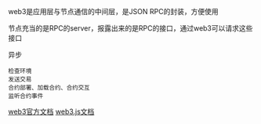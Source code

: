 web3是应用层与节点通信的中间层，是JSON RPC的封装，方便使用

节点充当的是RPC的server，报露出来的是RPC的接口，通过web3可以请求这些接口

异步
```
检查环境
发送交易
合约部署、加载合约、合约交互
监听合约事件
```
[web3官方文档](https://github.com/ethereum/web3.js)
[web3.js文档](https://web3.learnblockchain.cn/)